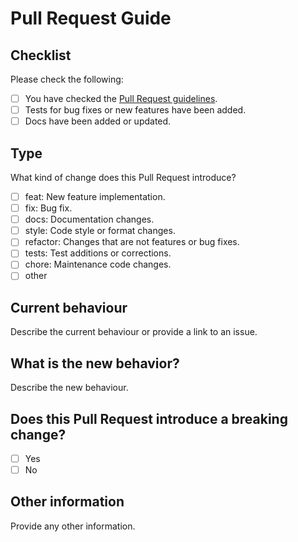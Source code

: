 # Pull Request Guide

## Checklist

Please check the following:

- [ ] You have checked the [Pull Request guidelines](https://github.com/BrainBlocksAI/skorch-rl/blob/master/.github/CONTRIBUTING.md).
- [ ] Tests for bug fixes or new features have been added.
- [ ] Docs have been added or updated.

## Type

What kind of change does this Pull Request introduce?

- [ ] feat: New feature implementation.
- [ ] fix: Bug fix.
- [ ] docs: Documentation changes.
- [ ] style: Code style or format changes.
- [ ] refactor: Changes that are not features or bug fixes.
- [ ] tests: Test additions or corrections.
- [ ] chore: Maintenance code changes.
- [ ] other

## Current behaviour

Describe the current behaviour or provide a link to an issue.

## What is the new behavior?

Describe the new behaviour.

## Does this Pull Request introduce a breaking change?

- [ ] Yes
- [ ] No

## Other information

Provide any other information.
